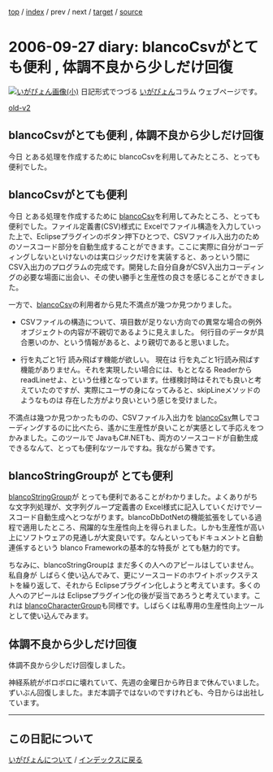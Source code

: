 [top](https://igapyon.github.io/diary/) 
 / [index](https://igapyon.github.io/diary/2006/index.html) 
 / prev 
 / next 
 / [target](https://igapyon.github.io/diary/2006/ig060927.html) 
 / [source](https://github.com/igapyon/diary/blob/gh-pages/2006/ig060927.html.src.md) 

2006-09-27 diary: blancoCsvがとても便利 , 体調不良から少しだけ回復
=====================================================================================================
[![いがぴょん画像(小)](https://igapyon.github.io/diary/images/iga200306s.jpg "いがぴょん")](https://igapyon.github.io/diary/memo/memoigapyon.html) 日記形式でつづる [いがぴょん](https://igapyon.github.io/diary/memo/memoigapyon.html)コラム ウェブページです。

[old-v2](ig060927-orig.html)

## blancoCsvがとても便利 , 体調不良から少しだけ回復

今日 とある処理を作成するために blancoCsvを利用してみたところ、とっても便利でした。


## blancoCsvがとても便利

今日 とある処理を作成するために [blancoCsv](http://www.igapyon.jp/blanco/blancocsv.html)を利用してみたところ、とっても便利でした。ファイル定義書(CSV)様式に
Excelでファイル構造を入力していった上で、Eclipseプラグインのボタン押下ひとつで、CSVファイル入出力のためのソースコード部分を自動生成することができます。ここに実際に自分がコーディングしないといけないのは実ロジックだけを実装すると、あっという間に
CSV入出力のプログラムの完成です。開発した自分自身がCSV入出力コーディングの必要な場面に出会い、その使い勝手と生産性の良さを感じることができました。

一方で、[blancoCsv](http://www.igapyon.jp/blanco/blancocsv.html)の利用者から見た不満点が幾つか見つかりました。

* CSVファイルの構造について、項目数が足りない方向での異常な場合の例外オブジェクトの内容が不親切であるように見えました。
  何行目のデータが具合悪いのか、という情報があると、より親切であると思いました。
  
* 行を丸ごと1行 読み飛ばす機能が欲しい。
  現在は 行を丸ごと1行読み飛ばす機能がありません。それを実現したい場合には、もととなる Readerから readLineせよ、という仕様となっています。仕様検討時はそれでも良いと考えていたのですが、実際にユーザの身になってみると、skipLineメソッドのようなものは
  存在した方がより良いという感じを受けました。

不満点は幾つか見つかったものの、CSVファイル入出力を [blancoCsv](http://www.igapyon.jp/blanco/blancocsv.html)無しでコーディングするのに比べたら、遙かに生産性が良いことが実感として手応えをつかみました。このツールで
JavaもC#.NETも、両方のソースコードが自動生成できるなんて、とっても便利なツールですね。我ながら驚きです。

## blancoStringGroupが とても便利

[blancoStringGroup](http://www.igapyon.jp/blanco/blancostringgroup.html)が とっても便利であることがわかりました。よくありがちな文字列処理が、文字列グループ定義書の
Excel様式に記入していくだけでソースコード自動生成へとつながります。blancoDbDotNetの機能拡張をしている過程で適用したところ、飛躍的な生産性向上を得られました。しかも生産性が高い上にソフトウェアの見通しが大変良いです。なんといってもドキュメントと自動連係するという
blanco Frameworkの基本的な特長が とても魅力的です。

ちなみに、blancoStringGroupは まだ多くの人へのアピールはしていません。私自身が しばらく使い込んでみて、更にソースコードのホワイトボックステストを繰り返して、それから Eclipseプラグイン化しようと考えています。多くの人へのアピールは Eclipseプラグイン化の後が妥当であろうと考えています。これは [blancoCharacterGroup](http://www.igapyon.jp/blanco/blancocharactergroup.html)も同様です。しばらくは私専用の生産性向上ツールとして使い込んでみます。

## 体調不良から少しだけ回復

体調不良から少しだけ回復しました。

神経系統がボロボロに壊れていて、先週の金曜日から昨日まで休んでいました。ずいぶん回復しました。まだ本調子ではないのですけれども、今日からは出社しています。


----------------------------------------------------------------------------------------------------

## この日記について
[いがぴょんについて](https://igapyon.github.io/diary/memo/memoigapyon.html) / [インデックスに戻る](https://igapyon.github.io/diary/idxall.html)
